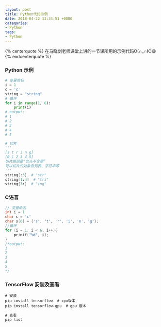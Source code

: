```yaml
---
layout: post
title: Python代码示例
date: 2018-04-22 13:34:51 +0800
categories:
- Python
tags: 
- Python 
---
```


{% centerquote %} 在马晓剑老师课堂上讲的一节课所用的示例代码O(∩_∩)O😄 {% endcenterquote %}

<!-- more -->

### Python 示例

``` python
# 变量命名
i = 1
c = 'c'
string = "string"
# 循环
for i in range(1, 6):
    print(i)
# output:
# 1
# 2
# 3
# 4
# 5

# 切片
''' 
[s t r i n g]
[0 1 2 3 4 5]
切片原则是“含头不含尾”
可以切片的对象有列表、字符串等
''' 
string[:3]  # "str"
string[1:4]  # "tri"
string[3:]  # "ing"
``` 

### C语言

``` C
// 变量命名
int i = 1
char c = 'c'
char s[6] = {'s', 't', 'r', 'i', 'n', 'g'};
//循环
for (i = 1; i < 6; i++){
    printf("%d", i);
}
/*output:
1
2
3
4
5
*/
``` 

### TensorFlow 安装及查看

``` shell
# 安装
pip install tensorflow	# cpu版本
pip install tensorflow-gpu	# gpu 版本

# 查看
pip list
``` 
